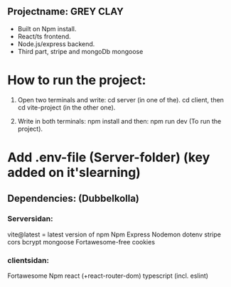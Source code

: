 ## Projectname: GREY CLAY
- Built on Npm install.
- React/ts frontend.
- Node.js/express backend.
- Third part, stripe and mongoDb mongoose


# How to run the project:

1. Open two terminals and write:
cd server (in one of the).
cd client, then cd vite-project (in the other one).

2. Write in both terminals:
npm install
and then:
npm run dev (To run the project).


# Add .env-file (Server-folder) (key added on it'slearning)

## Dependencies: (Dubbelkolla)

### Serversidan:
vite@latest = latest version of npm
Npm
Express
Nodemon
dotenv
stripe
cors
bcrypt
mongoose
Fortawesome-free
cookies


### clientsidan:

Fortawesome
Npm
react (+react-router-dom)
typescript (incl. eslint)
